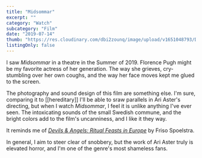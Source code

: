 ```yaml
---
title: "Midsommar"
excerpt: ""
category: "Watch"
subcategory: "Film"
date: "2019-07-14"
thumb: "https://res.cloudinary.com/dbi2zounq/image/upload/v1651048793/Digital%20garden/media/midsommar_ddr1qc.jpg"
listingOnly: false
---
```

I saw _Midsommar_ in a theatre in the Summer of 2019. Florence Pugh might be my favorite actress of her generation. The way she grieves, cry-stumbling over her own coughs, and the way her face moves kept me glued to the screen. 

The photography and sound design of this film are something else. I'm sure, comparing it to [[hereditary]] I'll be able to sraw parallels in Ari Aster's directing, but when I watch _Midsommar_, I feel it is unlike anything I've ever seen. The intoxicating sounds of the small Swedish commune, and the bright colors add to the film's uncanniness, and I like it they way.

It reminds me of _[Devils & Angels: Ritual Feasts in Europe](https://www.frisospoelstra.com/portfolio/G0000K5OxBhSJBOw)_ by Friso Spoelstra.

In general, I aim to steer clear of snobbery, but the work of Ari Aster truly is elevated horror, and I'm one of the genre's most shameless fans.